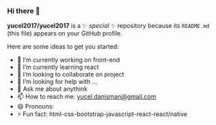 ### Hi there 👋


**yucel2017/yucel2017** is a ✨ _special_ ✨ repository because its `README.md` (this file) appears on your GitHub profile.

Here are some ideas to get you started:

- 🔭 I’m currently working on front-end
- 🌱 I’m currently learning react
- 👯 I’m looking to collaborate on project
- 🤔 I’m looking for help with ...
- 💬 Ask me about anythink
- 📫 How to reach me: yucel.danisman@gmail.com
- 😄 Pronouns: 
- ⚡ Fun fact: html-css-bootstrap-javascript-react-react/native

